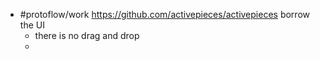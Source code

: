 - #protoflow/work https://github.com/activepieces/activepieces borrow the UI
	- there is no drag and drop
	-